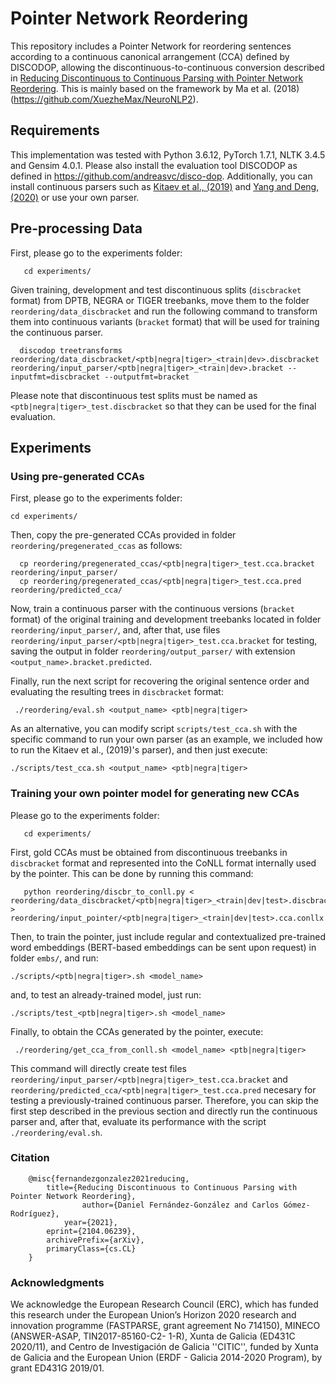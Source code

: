 
# Pointer Network Reordering
This repository includes a Pointer Network for reordering sentences according to a continuous canonical arrangement (CCA) defined by DISCODOP, allowing the discontinuous-to-continuous conversion described in [Reducing Discontinuous to Continuous Parsing with Pointer Network Reordering](https://arxiv.org/abs/2104.06239). This is mainly based on the framework by Ma et al. (2018) (https://github.com/XuezheMax/NeuroNLP2). 


## Requirements
This implementation was tested with Python 3.6.12, PyTorch 1.7.1, NLTK 3.4.5 and Gensim 4.0.1. Please also install the evaluation tool DISCODOP as defined in https://github.com/andreasvc/disco-dop. Additionally, you can install continuous parsers such as [Kitaev et al., (2019)](https://github.com/nikitakit/self-attentive-parser) and [Yang and Deng, (2020)](https://github.com/princeton-vl/attach-juxtapose-parser) or use your own parser. 

## Pre-processing Data
First, please go to the experiments folder:

       cd experiments/
       
Given training, development and test discontinuous splits (``discbracket`` format) from DPTB, NEGRA or TIGER treebanks, move them to the folder ``reordering/data_discbracket`` and run the following command to transform them into continuous variants (``bracket`` format) that will be used for training the continuous parser.

      discodop treetransforms reordering/data_discbracket/<ptb|negra|tiger>_<train|dev>.discbracket reordering/input_parser/<ptb|negra|tiger>_<train|dev>.bracket --inputfmt=discbracket --outputfmt=bracket 

Please note that discontinuous test splits must be named as ``<ptb|negra|tiger>_test.discbracket`` so that they can be used for the final evaluation.


## Experiments
### Using pre-generated CCAs
First, please go to the experiments folder:
    
    cd experiments/

Then, copy the pre-generated CCAs provided in folder ``reordering/pregenerated_ccas`` as follows:

      cp reordering/pregenerated_ccas/<ptb|negra|tiger>_test.cca.bracket reordering/input_parser/
      cp reordering/pregenerated_ccas/<ptb|negra|tiger>_test.cca.pred reordering/predicted_cca/

Now, train a continuous parser with the continuous versions (``bracket`` format) of the original training and development treebanks located in folder ``reordering/input_parser/``, and, after that, use files ``reordering/input_parser/<ptb|negra|tiger>_test.cca.bracket`` for testing, saving the output in folder ``reordering/output_parser/`` with extension ``<output_name>.bracket.predicted``.


Finally, run the next script for recovering the original sentence order and evaluating the resulting trees in ``discbracket`` format:

	 ./reordering/eval.sh <output_name> <ptb|negra|tiger>


As an alternative, you can modify script ``scripts/test_cca.sh`` with the specific command to run your own parser (as an example, we included how to run the Kitaev et al., (2019)'s parser), and then just execute:

    ./scripts/test_cca.sh <output_name> <ptb|negra|tiger>


### Training your own pointer model for generating new CCAs
Please go to the experiments folder:

       cd experiments/

First, gold CCAs must be obtained from discontinuous treebanks in ``discbracket`` format and represented into the CoNLL format internally used by the pointer. This can be done by running this command:

       python reordering/discbr_to_conll.py < reordering/data_discbracket/<ptb|negra|tiger>_<train|dev|test>.discbracket > reordering/input_pointer/<ptb|negra|tiger>_<train|dev|test>.cca.conllx

Then, to train the pointer, just include regular and contextualized pre-trained word embeddings (BERT-based embeddings can be sent upon request) in folder ``embs/``, and run:

    ./scripts/<ptb|negra|tiger>.sh <model_name>

and, to test an already-trained model, just run:

    ./scripts/test_<ptb|negra|tiger>.sh <model_name>

Finally, to obtain the CCAs generated by the pointer, execute:

	 ./reordering/get_cca_from_conll.sh <model_name> <ptb|negra|tiger>

This command will directly create test files ``reordering/input_parser/<ptb|negra|tiger>_test.cca.bracket`` and ``reordering/predicted_cca/<ptb|negra|tiger>_test.cca.pred`` necesary for testing a previously-trained continuous parser. Therefore, you can skip the first step described in the previous section and directly run the continuous parser and, after that, evaluate its performance with the script ``./reordering/eval.sh``.


### Citation

```
	@misc{fernandezgonzalez2021reducing,
		title={Reducing Discontinuous to Continuous Parsing with Pointer Network Reordering},
            	author={Daniel Fernández-González and Carlos Gómez-Rodríguez},
	        year={2021},
		eprint={2104.06239},
		archivePrefix={arXiv},
		primaryClass={cs.CL}
	}
```

### Acknowledgments

We acknowledge the European Research Council (ERC), which has funded this research under the European Union’s Horizon 2020 research and innovation programme (FASTPARSE, grant agreement No 714150), MINECO (ANSWER-ASAP, TIN2017-85160-C2- 1-R), Xunta de Galicia (ED431C 2020/11), and Centro de Investigación de Galicia ''CITIC'', funded by Xunta de Galicia and the European Union (ERDF - Galicia 2014-2020 Program), by grant ED431G 2019/01.


